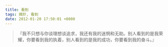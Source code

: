 ```yaml
---
title: 看到
tags: 摘抄, 看到
date: 2012-01-20 17:50:01 +0800
---
```



> 『我不只想与你谈理想谈追求，我还有我的迷惘和无助。别人看到的是我荣耀，你要看到我的执着，别人看到的是我的成功，你要看到我的奋斗。』

